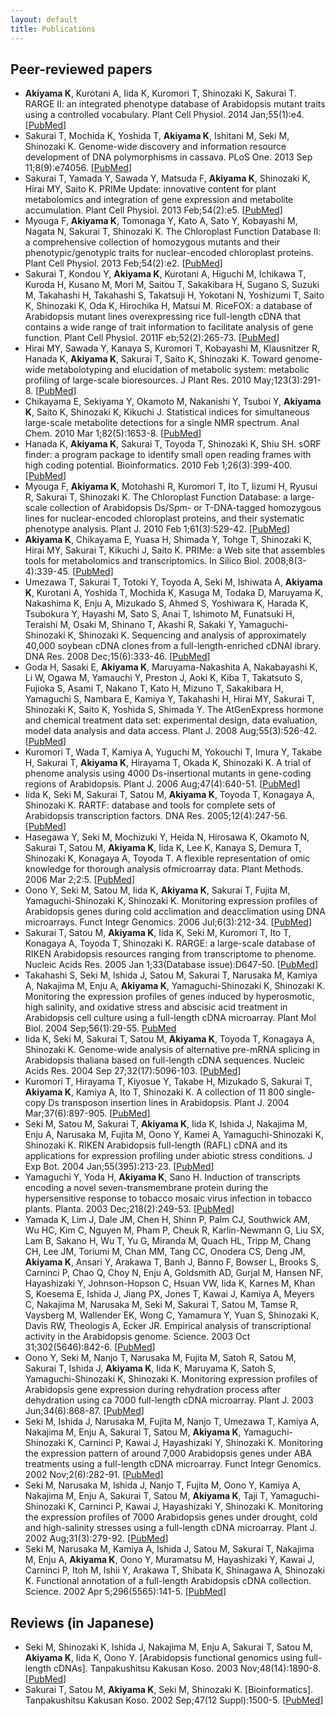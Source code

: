 ```yaml
---
layout: default
title: Publications
---
```


## Peer-reviewed papers

- **Akiyama K**, Kurotani A, Iida K, Kuromori T, Shinozaki K, Sakurai T. RARGE II: an integrated phenotype database of Arabidopsis mutant traits using a controlled vocabulary. Plant Cell Physiol. 2014 Jan;55(1):e4. [[PubMed](https://pubmed.ncbi.nlm.nih.gov/24272250)]
- Sakurai T, Mochida K, Yoshida T, **Akiyama K**, Ishitani M, Seki M, Shinozaki K. Genome-wide discovery and information resource development of DNA polymorphisms in cassava. PLoS One. 2013 Sep 11;8(9):e74056. [[PubMed](https://pubmed.ncbi.nlm.nih.gov/24040164)]
- Sakurai T, Yamada Y, Sawada Y, Matsuda F, **Akiyama K**, Shinozaki K, Hirai MY, Saito K. PRIMe Update: innovative content for plant metabolomics and integration of gene expression and metabolite accumulation. Plant Cell Physiol. 2013 Feb;54(2):e5. [[PubMed](https://pubmed.ncbi.nlm.nih.gov/23292601)]
- Myouga F, **Akiyama K**, Tomonaga Y, Kato A, Sato Y, Kobayashi M, Nagata N, Sakurai T, Shinozaki K. The Chloroplast Function Database II: a comprehensive collection of homozygous mutants and their phenotypic/genotypic traits for nuclear-encoded chloroplast proteins. Plant Cell Physiol. 2013 Feb;54(2):e2. [[PubMed](https://pubmed.ncbi.nlm.nih.gov/23230006)]
- Sakurai T, Kondou Y, **Akiyama K**, Kurotani A, Higuchi M, Ichikawa T, Kuroda H, Kusano M, Mori M, Saitou T, Sakakibara H, Sugano S, Suzuki M, Takahashi H, Takahashi S, Takatsuji H, Yokotani N, Yoshizumi T, Saito K, Shinozaki K, Oda K, Hirochika H, Matsui M. RiceFOX: a database of Arabidopsis mutant lines overexpressing rice full-length cDNA that contains a wide range of trait information to facilitate analysis of gene function. Plant Cell Physiol. 2011F eb;52(2):265-73. [[PubMed](https://pubmed.ncbi.nlm.nih.gov/21186176)]
- Hirai MY, Sawada Y, Kanaya S, Kuromori T, Kobayashi M, Klausnitzer R, Hanada K, **Akiyama K**, Sakurai T, Saito K, Shinozaki K. Toward genome-wide metabolotyping and elucidation of metabolic system: metabolic profiling of large-scale bioresources. J Plant Res. 2010 May;123(3):291-8. [[PubMed](https://pubmed.ncbi.nlm.nih.gov/20369372)]
- Chikayama E, Sekiyama Y, Okamoto M, Nakanishi Y, Tsuboi Y, **Akiyama K**, Saito K, Shinozaki K, Kikuchi J. Statistical indices for simultaneous large-scale metabolite detections for a single NMR spectrum. Anal Chem. 2010 Mar 1;82(5):1653-8. [[PubMed](https://pubmed.ncbi.nlm.nih.gov/20128615)]
- Hanada K, **Akiyama K**, Sakurai T, Toyoda T, Shinozaki K, Shiu SH. sORF finder: a program package to identify small open reading frames with high coding potential. Bioinformatics. 2010 Feb 1;26(3):399-400. [[PubMed](https://pubmed.ncbi.nlm.nih.gov/20008477)]
- Myouga F, **Akiyama K**, Motohashi R, Kuromori T, Ito T, Iizumi H, Ryusui R, Sakurai T, Shinozaki K. The Chloroplast Function Database: a large-scale collection of Arabidopsis Ds/Spm- or T-DNA-tagged homozygous lines for nuclear-encoded chloroplast proteins, and their systematic phenotype analysis. Plant J. 2010 Feb 1;61(3):529-42. [[PubMed](https://pubmed.ncbi.nlm.nih.gov/19912565)]
- **Akiyama K**, Chikayama E, Yuasa H, Shimada Y, Tohge T, Shinozaki K, Hirai MY, Sakurai T, Kikuchi J, Saito K. PRIMe: a Web site that assembles tools for metabolomics and transcriptomics. In Silico Biol. 2008;8(3-4):339-45. [[PubMed](https://pubmed.ncbi.nlm.nih.gov/19032166)]
- Umezawa T, Sakurai T, Totoki Y, Toyoda A, Seki M, Ishiwata A, **Akiyama K**, Kurotani A, Yoshida T, Mochida K, Kasuga M, Todaka D, Maruyama K, Nakashima K, Enju A, Mizukado S, Ahmed S, Yoshiwara K, Harada K, Tsubokura Y, Hayashi M, Sato S, Anai T, Ishimoto M, Funatsuki H, Teraishi M, Osaki M, Shinano T, Akashi R, Sakaki Y, Yamaguchi-Shinozaki K, Shinozaki K. Sequencing and analysis of approximately 40,000 soybean cDNA clones from a full-length-enriched cDNAl ibrary. DNA Res. 2008 Dec;15(6):333-46. [[PubMed](https://pubmed.ncbi.nlm.nih.gov/18927222)]
- Goda H, Sasaki E, **Akiyama K**, Maruyama-Nakashita A, Nakabayashi K, Li W, Ogawa M, Yamauchi Y, Preston J, Aoki K, Kiba T, Takatsuto S, Fujioka S, Asami T, Nakano T, Kato H, Mizuno T, Sakakibara H, Yamaguchi S, Nambara E, Kamiya Y, Takahashi H, Hirai MY, Sakurai T, Shinozaki K, Saito K, Yoshida S, Shimada Y. The AtGenExpress hormone and chemical treatment data set: experimental design, data evaluation, model data analysis and data access. Plant J. 2008 Aug;55(3):526-42. [[PubMed](https://pubmed.ncbi.nlm.nih.gov/18419781)]
- Kuromori T, Wada T, Kamiya A, Yuguchi M, Yokouchi T, Imura Y, Takabe H, Sakurai T, **Akiyama K**, Hirayama T, Okada K, Shinozaki K. A trial of phenome analysis using 4000 Ds-insertional mutants in gene-coding regions of Arabidopsis. Plant J. 2006 Aug;47(4):640-51. [[PubMed](https://pubmed.ncbi.nlm.nih.gov/16813574)]
- Iida K, Seki M, Sakurai T, Satou M, **Akiyama K**, Toyoda T, Konagaya A, Shinozaki K. RARTF: database and tools for complete sets of Arabidopsis transcription factors. DNA Res. 2005;12(4):247-56. [[PubMed](https://pubmed.ncbi.nlm.nih.gov/16769687)]
- Hasegawa Y, Seki M, Mochizuki Y, Heida N, Hirosawa K, Okamoto N, Sakurai T, Satou M, **Akiyama K**, Iida K, Lee K, Kanaya S, Demura T, Shinozaki K, Konagaya A, Toyoda T. A flexible representation of omic knowledge for thorough analysis ofmicroarray data. Plant Methods. 2006 Mar 2;2:5. [[PubMed](https://pubmed.ncbi.nlm.nih.gov/16509996)]
- Oono Y, Seki M, Satou M, Iida K, **Akiyama K**, Sakurai T, Fujita M, Yamaguchi-Shinozaki K, Shinozaki K. Monitoring expression profiles of Arabidopsis genes during cold acclimation and deacclimation using DNA microarrays. Funct Integr Genomics. 2006 Jul;6(3):212-34. [[PubMed](https://pubmed.ncbi.nlm.nih.gov/16463051)]
- Sakurai T, Satou M, **Akiyama K**, Iida K, Seki M, Kuromori T, Ito T, Konagaya A, Toyoda T, Shinozaki K. RARGE: a large-scale database of RIKEN Arabidopsis resources ranging from transcriptome to phenome. Nucleic Acids Res. 2005 Jan 1;33(Database issue):D647-50. [[PubMed](https://pubmed.ncbi.nlm.nih.gov/15608280)]
- Takahashi S, Seki M, Ishida J, Satou M, Sakurai T, Narusaka M, Kamiya A, Nakajima M, Enju A, **Akiyama K**, Yamaguchi-Shinozaki K, Shinozaki K. Monitoring the expression profiles of genes induced by hyperosmotic, high salinity, and oxidative stress and abscisic acid treatment in Arabidopsis cell culture using a full-length cDNA microarray. Plant Mol Biol. 2004 Sep;56(1):29-55. [PubMed](https://pubmed.ncbi.nlm.nih.gov/15604727)
- Iida K, Seki M, Sakurai T, Satou M, **Akiyama K**, Toyoda T, Konagaya A, Shinozaki K. Genome-wide analysis of alternative pre-mRNA splicing in Arabidopsis thaliana based on full-length cDNA sequences. Nucleic Acids Res. 2004 Sep 27;32(17):5096-103. [[PubMed](https://pubmed.ncbi.nlm.nih.gov/15452276)]
- Kuromori T, Hirayama T, Kiyosue Y, Takabe H, Mizukado S, Sakurai T, **Akiyama K**, Kamiya A, Ito T, Shinozaki K. A collection of 11 800 single-copy Ds transposon insertion lines in Arabidopsis. Plant J. 2004 Mar;37(6):897-905. [[PubMed](https://pubmed.ncbi.nlm.nih.gov/14996221)]
- Seki M, Satou M, Sakurai T, **Akiyama K**, Iida K, Ishida J, Nakajima M, Enju A, Narusaka M, Fujita M, Oono Y, Kamei A, Yamaguchi-Shinozaki K, Shinozaki K. RIKEN Arabidopsis full-length (RAFL) cDNA and its applications for expression profiling under abiotic stress conditions. J Exp Bot. 2004 Jan;55(395):213-23. [[PubMed](https://pubmed.ncbi.nlm.nih.gov/14673034)]
- Yamaguchi Y, Yoda H, **Akiyama K**, Sano H. Induction of transcripts encoding a novel seven-transmembrane protein during the hypersensitive response to tobacco mosaic virus infection in tobacco plants. Planta. 2003 Dec;218(2):249-53. [[PubMed](https://pubmed.ncbi.nlm.nih.gov/13680232)]
- Yamada K, Lim J, Dale JM, Chen H, Shinn P, Palm CJ, Southwick AM, Wu HC, Kim C, Nguyen M, Pham P, Cheuk R, Karlin-Newmann G, Liu SX, Lam B, Sakano H, Wu T, Yu G, Miranda M, Quach HL, Tripp M, Chang CH, Lee JM, Toriumi M, Chan MM, Tang CC, Onodera CS, Deng JM, **Akiyama K**, Ansari Y, Arakawa T, Banh J, Banno F, Bowser L, Brooks S, Carninci P, Chao Q, Choy N, Enju A, Goldsmith AD, Gurjal M, Hansen NF, Hayashizaki Y, Johnson-Hopson C, Hsuan VW, Iida K, Karnes M, Khan S, Koesema E, Ishida J, Jiang PX, Jones T, Kawai J, Kamiya A, Meyers C, Nakajima M, Narusaka M, Seki M, Sakurai T, Satou M, Tamse R, Vaysberg M, Wallender EK, Wong C, Yamamura Y, Yuan S, Shinozaki K, Davis RW, Theologis A, Ecker JR. Empirical analysis of transcriptional activity in the Arabidopsis genome. Science. 2003 Oct 31;302(5646):842-6. [[PubMed](https://pubmed.ncbi.nlm.nih.gov/14593172)]
- Oono Y, Seki M, Nanjo T, Narusaka M, Fujita M, Satoh R, Satou M, Sakurai T, Ishida J, **Akiyama K**, Iida K, Maruyama K, Satoh S, Yamaguchi-Shinozaki K, Shinozaki K. Monitoring expression profiles of Arabidopsis gene expression during rehydration process after dehydration using ca 7000 full-length cDNA microarray. Plant J. 2003 Jun;34(6):868-87. [[PubMed](https://pubmed.ncbi.nlm.nih.gov/12795706)]
- Seki M, Ishida J, Narusaka M, Fujita M, Nanjo T, Umezawa T, Kamiya A, Nakajima M, Enju A, Sakurai T, Satou M, **Akiyama K**, Yamaguchi-Shinozaki K, Carninci P, Kawai J, Hayashizaki Y, Shinozaki K. Monitoring the expression pattern of around 7,000 Arabidopsis genes under ABA treatments using a full-length cDNA microarray. Funct Integr Genomics. 2002 Nov;2(6):282-91. [[PubMed](https://pubmed.ncbi.nlm.nih.gov/12444421)]
- Seki M, Narusaka M, Ishida J, Nanjo T, Fujita M, Oono Y, Kamiya A, Nakajima M, Enju A, Sakurai T, Satou M, **Akiyama K**, Taji T, Yamaguchi-Shinozaki K, Carninci P, Kawai J, Hayashizaki Y, Shinozaki K. Monitoring the expression profiles of 7000 Arabidopsis genes under drought, cold and high-salinity stresses using a full-length cDNA microarray. Plant J. 2002 Aug;31(3):279-92. [[PubMed](https://pubmed.ncbi.nlm.nih.gov/12164808)]
- Seki M, Narusaka M, Kamiya A, Ishida J, Satou M, Sakurai T, Nakajima M, Enju A, **Akiyama K**, Oono Y, Muramatsu M, Hayashizaki Y, Kawai J, Carninci P, Itoh M, Ishii Y, Arakawa T, Shibata K, Shinagawa A, Shinozaki K. Functional annotation of a full-length Arabidopsis cDNA collection. Science. 2002 Apr 5;296(5565):141-5. [[PubMed](https://pubmed.ncbi.nlm.nih.gov/11910074)]

## Reviews (in Japanese)

- Seki M, Shinozaki K, Ishida J, Nakajima M, Enju A, Sakurai T, Satou M, **Akiyama K**, Iida K, Oono Y. [Arabidopsis functional genomics using full-length cDNAs]. Tanpakushitsu Kakusan Koso. 2003 Nov;48(14):1890-8. [[PubMed](https://pubmed.ncbi.nlm.nih.gov/14619414)]
- Sakurai T, Satou M, **Akiyama K**, Seki M, Shinozaki K. [Bioinformatics]. Tanpakushitsu Kakusan Koso. 2002 Sep;47(12 Suppl):1500-5. [[PubMed](https://pubmed.ncbi.nlm.nih.gov/12357601)]
